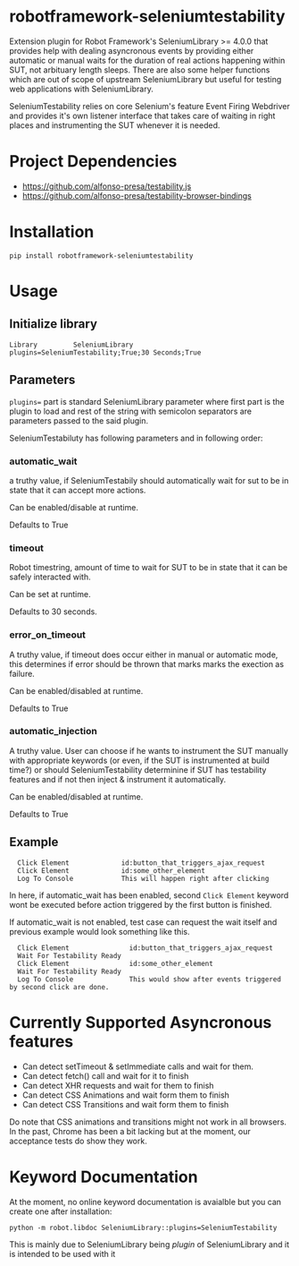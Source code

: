robotframework-seleniumtestability
==================================

Extension plugin for Robot Framework's SeleniumLibrary >= 4.0.0 that provides
help with dealing asyncronous events by providing either automatic or manual
waits for the duration of real actions happening within SUT, not arbituary
length sleeps. There are also some helper functions which are out of scope
of upstream SeleniumLibrary but useful for testing web applications with
SeleniumLibrary.

SeleniumTestability relies on core Selenium's feature Event Firing Webdriver
and provides it's own listener interface that takes care of waiting in right
places and instrumenting the SUT whenever it is needed.

# Project Dependencies

 * https://github.com/alfonso-presa/testability.js
 * https://github.com/alfonso-presa/testability-browser-bindings


# Installation

```
pip install robotframework-seleniumtestability
```

# Usage

## Initialize library

```
Library         SeleniumLibrary     plugins=SeleniumTestability;True;30 Seconds;True
```

## Parameters

`plugins=` part is standard SeleniumLibrary parameter where first part is
the plugin to load and rest of the string with semicolon separators are
parameters passed to the said plugin.

SeleniumTestabiluty has following parameters and in following order:

### automatic_wait

a truthy value, if SeleniumTestabily should automatically wait for sut to be in
state that it can accept more actions.

Can be enabled/disable at runtime.

Defaults to True

### timeout

Robot timestring, amount of time to wait for SUT to be in state that it can be
safely interacted with.

Can be set at runtime.

Defaults to 30 seconds.

### error_on_timeout

A truthy value, if timeout does occur either in manual or automatic mode, this
determines if error should be thrown that marks marks the exection as failure.

Can be enabled/disabled at runtime.

Defaults to True

### automatic_injection

A truthy value. User can choose if he wants to instrument the SUT manually with
appropriate keywords (or even, if the SUT is instrumented at build time?) or
should SeleniumTestability determinine if SUT has testability features and if not
then inject & instrument it automatically. 

Can be enabled/disabled at runtime.

Defaults to True

## Example

```robotframework
  Click Element             id:button_that_triggers_ajax_request
  Click Element             id:some_other_element
  Log To Console            This will happen right after clicking
```

In here, if automatic_wait has been enabled, second `Click Element` keyword wont
be executed before action triggered by the first button is finished.

If automatic_wait is not enabled, test case can request the wait itself and previous
example would look something like this.

```
  Click Element               id:button_that_triggers_ajax_request
  Wait For Testability Ready
  Click Element               id:some_other_element
  Wait For Testability Ready
  Log To Console              This would show after events triggered by second click are done.
```

# Currently Supported Asyncronous features

* Can detect setTimeout & setImmediate calls and wait for them.
* Can detect fetch() call and wait for it to finish
* Can detect XHR requests and wait for them to finish
* Can detect CSS Animations and wait form them to finish
* Can detect CSS Transitions and wait form them to finish

Do note that CSS animations and transitions might not work in all browsers.
In the past, Chrome has been a bit lacking but at the moment, our acceptance
tests do show they work.


# Keyword Documentation

At the moment, no online keyword documentation is avaialble but you can create one after
installation:

```
python -m robot.libdoc SeleniumLibrary::plugins=SeleniumTestability
```

This is mainly due to SeleniumLibrary being *plugin* of SeleniumLibrary and it is intended
to be used with it
